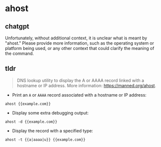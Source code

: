 # ahost 
## chatgpt 
Unfortunately, without additional context, it is unclear what is meant by "ahost." Please provide more information, such as the operating system or platform being used, or any other context that could clarify the meaning of the command. 

## tldr 
 
> DNS lookup utility to display the A or AAAA record linked with a hostname or IP address.
> More information: <https://manned.org/ahost>.

- Print an `A` or `AAAA` record associated with a hostname or IP address:

`ahost {{example.com}}`

- Display some extra debugging output:

`ahost -d {{example.com}}`

- Display the record with a specified type:

`ahost -t {{a|aaaa|u}} {{example.com}}`
